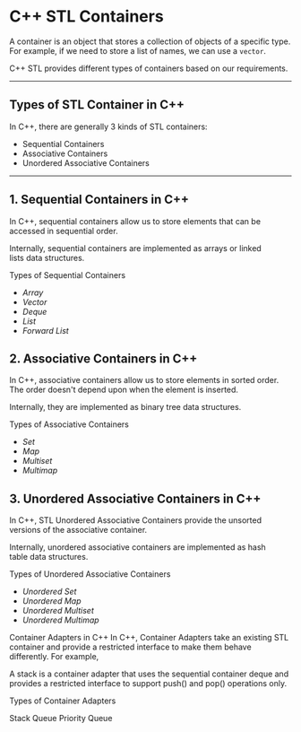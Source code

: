 C++ STL Containers
==================

A container is an object that stores a collection of objects of a specific type. For example, if we need to store a list of names, we can use a `vector`.

C++ STL provides different types of containers based on our requirements.

* * * * *

Types of STL Container in C++
-----------------------------

In C++, there are generally 3 kinds of STL containers:

-   Sequential Containers
-   Associative Containers
-   Unordered Associative Containers

* * * * *

1\. Sequential Containers in C++
--------------------------------

In C++, sequential containers allow us to store elements that can be accessed in sequential order.

Internally, sequential containers are implemented as arrays or linked lists data structures.

Types of Sequential Containers

-   *Array*
-   *Vector*
-   *Deque*
-   *List*
-   *Forward List*

2\. Associative Containers in C++
---------------------------------

In C++, associative containers allow us to store elements in sorted order. The order doesn't depend upon when the element is inserted.

Internally, they are implemented as binary tree data structures.

Types of Associative Containers

-   *Set*
-   *Map*
-   *Multiset*
-   *Multimap*

3\. Unordered Associative Containers in C++
-------------------------------------------

In C++, STL Unordered Associative Containers provide the unsorted versions of the associative container.

Internally, unordered associative containers are implemented as hash table data structures.

Types of Unordered Associative Containers

-   *Unordered Set*
-   *Unordered Map*
-   *Unordered Multiset*
-   *Unordered Multimap*

Container Adapters in C++
In C++, Container Adapters take an existing STL container and provide a restricted interface to make them behave differently. For example,

A stack is a container adapter that uses the sequential container deque and provides a restricted interface to support push() and pop() operations only.

Types of Container Adapters

Stack
Queue
Priority Queue